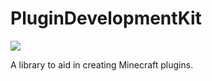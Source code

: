 # PluginDevelopmentKit

[![](https://jitpack.io/v/ItzLoghotXD/PluginDevlopmentKit.svg)](https://jitpack.io/#ItzLoghotXD/PluginDevlopmentKit)

A library to aid in creating Minecraft plugins.

